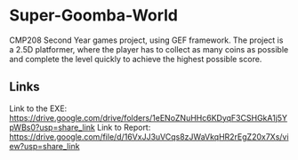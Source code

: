 # Super-Goomba-World
CMP208 Second Year games project, using GEF framework. The project is a 2.5D platformer, where the player has to collect as many coins as possible and complete the level quickly to achieve the highest possible score.

## Links
Link to the EXE: https://drive.google.com/drive/folders/1eENoZNuHHc6KDyqF3CSHGkA1j5YpWBs0?usp=share_link 
Link to Report: https://drive.google.com/file/d/16VxJJ3uVCqs8zJWaVkqHR2rEgZ20x7Xs/view?usp=share_link

